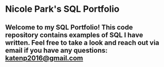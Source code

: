 # Nicole Park's SQL Portfolio
## Welcome to my SQL Portfolio! This code repository contains examples of SQL I have written. Feel free to take a look and reach out via email if you have any questions: katenp2016@gmail.com

